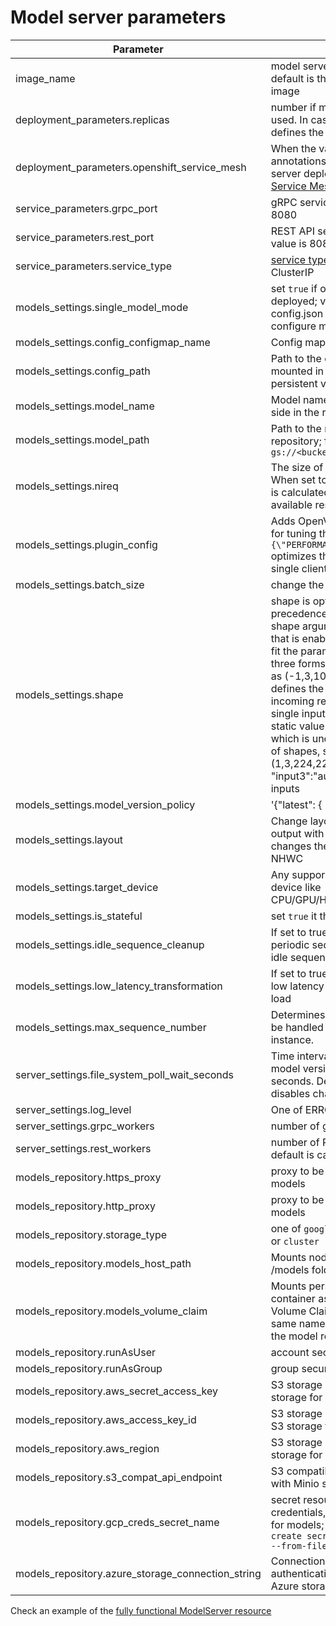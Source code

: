 # Model server parameters

| Parameter        | Description  |
| ------------- |-------------|
|image_name| model server docker image. The default is the latest public docker image |
|deployment_parameters.replicas| number if model server replicas to be used. In case if enabled autoscaling, it defines the initial number of replicas|
|deployment_parameters.openshift_service_mesh| When the value is `true`, it adds the annotations enabling the models server deployment for [OpenShift Service Mesh](https://docs.openshift.com/container-platform/4.10/service_mesh/v2x/ossm-about.html)|
|service_parameters.grpc_port| gRPC service port; the default value is 8080|
|service_parameters.rest_port| REST API service port; the default value is 8081|
|service_parameters.service_type| [service type](https://kubernetes.io/docs/concepts/services-networking/service/#publishing-services-service-types); the default value is ClusterIP|
|models_settings.single_model_mode| set `true` if one one model should be deployed; value `false` indicate that config.json file should be used to configure mulitple models |
|models_settings.config_configmap_name| Config map hosting the config.json file|
|models_settings.config_path| Path to the config file in case it was mounted in the container via a persistent volume claim |
|models_settings.model_name| Model name to be used on the client side in the remote calls |
|models_settings.model_path| Path to the model folder in the model repository; for example `gs://<bucket_name>/<model_dir>` |
|models_settings.nireq| The size of internal request queue. When set to 0 or no value is set value is calculated automatically based on available resources|
|models_settings.plugin_config| Adds OpenVINO plugin configuration for tuning the performance. Value `{\"PERFORMANCE_HINT\":\"LATENCY\"}` optimizes the inference latency with a single client scenario|
|models_settings.batch_size| change the model batch size |
|models_settings.shape| shape is optional and takes precedence over batch_size. The shape argument changes the model that is enabled in the model server to fit the parameters. shape accepts three forms of the values: a tuple, such as (-1,3,100-200,224) - The tuple defines the shape to use for all incoming requests for models with a single input. Each dimension can be a static value `3`, a range `100-200` or `-1` which is undefined value. A dictionary of shapes, such as {"input1":"(1,3,224,224)","input2":"(1,3,50,50)", "input3":"auto"} set shape for multiple inputs|
|models_settings.model_version_policy| '{"latest": { "num_versions":1 }}'|
|models_settings.layout| Change layout of the model input or output with image data; NCHW:NHWC changes the layout from NCHW to NHWC|
|models_settings.target_device| Any supported OpenVINO target device like CPU/GPU/HDDL/MULTI/HETERO/AUTO|
|models_settings.is_stateful| set `true` it the model is stateful|
|models_settings.idle_sequence_cleanup| If set to true, model will be subject to periodic sequence cleaner scans. See idle sequence cleanup|
|models_settings.low_latency_transformation| If set to true, model server will apply low latency transformation on model load|
|models_settings.max_sequence_number|Determines how many sequences can be handled concurrently by a model instance.|
|server_settings.file_system_poll_wait_seconds| Time interval between config and model versions changes detection in seconds. Default value is 1. Zero value disables changes monitoring.|
|server_settings.log_level| One of ERROR/WARNING/INFO/DEBUG|
|server_settings.grpc_workers| number of gRPC servers; default is 1|
|server_settings.rest_workers| number of REST server threads; default is calculated automatically|
|models_repository.https_proxy| proxy to be used to pull cloud storage models|
|models_repository.http_proxy|proxy to be used to pull cloud storage models|
|models_repository.storage_type| one of `google storage`, `s3`, `azure blob` or `cluster`|
|models_repository.models_host_path| Mounts node local path in container as /models folder | Path should be created on all nodes and populated with the data|
|models_repository.models_volume_claim| Mounts persistent volume claim in the container as /models; persistent Volume Claim should be create in the same namespace and populated with the model repository content|
|models_repository.runAsUser| account security context|
|models_repository.runAsGroup| group security context|
|models_repository.aws_secret_access_key| S3 storage secret key, use it with S3 storage for models|
|models_repository.aws_access_key_id| S3 storage access key id, use it with S3 storage for models|
|models_repository.aws_region| S3 storage secret key, use it with S3 storage for models|
|models_repository.s3_compat_api_endpoint| S3 compatibility api endpoint, use it with Minio storage for models|
|models_repository.gcp_creds_secret_name| secret resource including GCP credentials, use it with google storage for models; create it via `kubectl create secret generic <secret name> --from-file gcp-creds.json`|
|models_repository.azure_storage_connection_string|Connection string to the Azure Storage authentication account, use it with Azure storage for models|

Check an example of the [fully functional ModelServer resource](../config/samples/intel_v1alpha1_ovms.yaml)